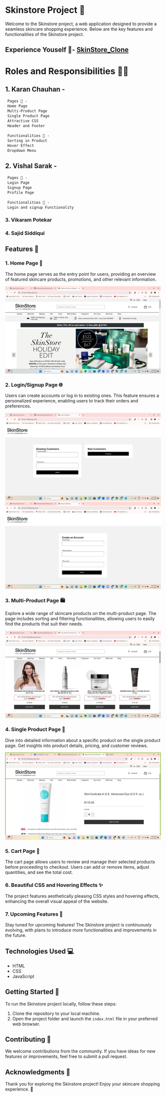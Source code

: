 # Skinstore Project 🌟

Welcome to the Skinstore project, a web application designed to provide a seamless skincare shopping experience. Below are the key features and functionalities of the Skinstore project.

## Experience Youself 🔗- [SkinStore_Clone](https://skinstorequantum.netlify.app)


# Roles and Responsibilities 🙌🏽

 ## 1. Karan Chauhan -

     Pages 📃 - 
     Home Page 
     Multi-Product Page
     Single Product Page
     Attractive CSS
     Header and Footer

     Functionalities 🤖 -
     Sorting in Product
     Hover Effect
     Dropdown Menu 

 ## 2. Vishal Sarak -
     Pages 📃 - 
     Login Page
     Signup Page
     Profile Page

     Functionalities 🤖 -
     Login and signup Functionality

 ### 3. Vikaram Potekar
 ### 4. Sajid Siddiqui




## Features 🚀

### 1. Home Page 🏡
The home page serves as the entry point for users, providing an overview of featured skincare products, promotions, and other relevant information.

![Alt Text](https://github.com/KaranChauhanji/SkinStore_Clone/blob/main/images/ss1.jpg?raw=true)

### 2. Login/Signup Page 🌐
Users can create accounts or log in to existing ones. This feature ensures a personalized experience, enabling users to track their orders and preferences.

![Alt Text](https://github.com/KaranChauhanji/SkinStore_Clone/blob/main/images/ss5.jpg?raw=true)
![Alt Text](https://github.com/KaranChauhanji/SkinStore_Clone/blob/main/images/ss3.jpg?raw=true)

### 3. Multi-Product Page 🛍️
Explore a wide range of skincare products on the multi-product page. The page includes sorting and filtering functionalities, allowing users to easily find the products that suit their needs.

![Alt Text](https://github.com/KaranChauhanji/SkinStore_Clone/blob/main/images/ss2.jpg?raw=true)

### 4. Single Product Page 🌟
Dive into detailed information about a specific product on the single product page. Get insights into product details, pricing, and customer reviews.

![Alt Text](https://github.com/KaranChauhanji/SkinStore_Clone/blob/main/images/ss6.png?raw=true)


### 5. Cart Page 🛒
The cart page allows users to review and manage their selected products before proceeding to checkout. Users can add or remove items, adjust quantities, and see the total cost.

### 6. Beautiful CSS and Hovering Effects ✨
The project features aesthetically pleasing CSS styles and hovering effects, enhancing the overall visual appeal of the website.

### 7. Upcoming Features 🚧
Stay tuned for upcoming features! The Skinstore project is continuously evolving, with plans to introduce more functionalities and improvements in the future.

## Technologies Used 💻
- HTML
- CSS
- JavaScript

## Getting Started 🚀
To run the Skinstore project locally, follow these steps:

1. Clone the repository to your local machine.
2. Open the project folder and launch the `index.html` file in your preferred web browser.

## Contributing 🤝
We welcome contributions from the community. If you have ideas for new features or improvements, feel free to submit a pull request.

## Acknowledgments 🙏

Thank you for exploring the Skinstore project! Enjoy your skincare shopping experience. 🌸
